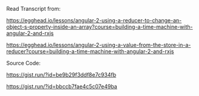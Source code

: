 Read Transcript from:

https://egghead.io/lessons/angular-2-using-a-reducer-to-change-an-object-s-property-inside-an-array?course=building-a-time-machine-with-angular-2-and-rxjs

https://egghead.io/lessons/angular-2-using-a-value-from-the-store-in-a-reducer?course=building-a-time-machine-with-angular-2-and-rxjs

Source Code:

https://gist.run/?id=be9b29f3ddf8e7c934fb

https://gist.run/?id=bbccb7fae4c5c07e49ba


